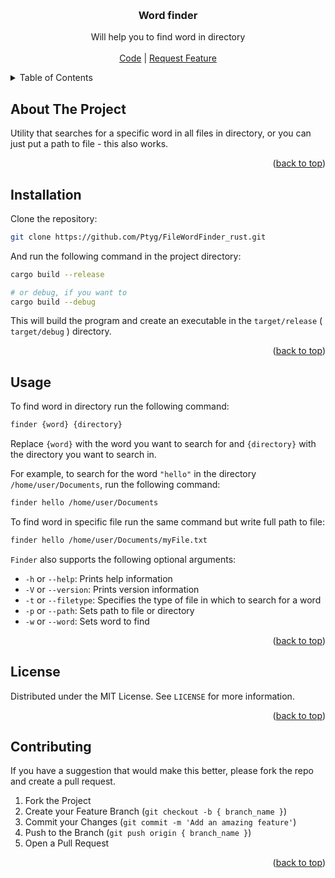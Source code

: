 <a id="readme-top"></a>

<br />
<div align="center">
  <h3 align="center">Word finder</h3>

  <p align="center">
    Will help you to find word in directory
    <br />
    <br />
    <a href="https://github.com/Ptyg/FileWordFinder_rust">Code</a>
    |
    <a href="https://github.com/Ptyg/FileWordFinder_rust/pulls">Request Feature</a>
  </p>
</div>

<p align="center">
</p>

<details>
  <summary>Table of Contents</summary>
  <ol>
    <li>
      <a href="#about-the-project">About The Project</a>
    </li>
    <li>
      <a href="#installation">Installation</a>
    </li>
    <li><a href="#usage">Usage</a></li>
    <li><a href="#contributing">Contributing</a></li>
    <li><a href="#license">License</a></li>
    <li><a href="#contact">Contact</a></li>
  </ol>
</details>

## About The Project

Utility that searches for a specific word in all files in directory, or you can just put a path to file - this also works.

<p align="right">(<a href="#readme-top">back to top</a>)</p>

## Installation

Clone the repository:

```sh
git clone https://github.com/Ptyg/FileWordFinder_rust.git
```

And run the following command in the project directory:

```sh
cargo build --release

# or debug, if you want to
cargo build --debug
```

This will build the program and create an executable in the `target/release` ( `target/debug` ) directory.

<p align="right">(<a href="#readme-top">back to top</a>)</p>

## Usage

To find word in directory run the following command:

```sh
finder {word} {directory}
```

Replace `{word}` with the word you want to search for and `{directory}` with the directory you want to search in.

For example, to search for the word `"hello"` in the directory `/home/user/Documents`, run the following command:

```sh
finder hello /home/user/Documents
```

To find word in specific file run the same command but write full path to file:

```sh
finder hello /home/user/Documents/myFile.txt
```

`Finder` also supports the following optional arguments:

- `-h` or `--help`: Prints help information
- `-V` or `--version`: Prints version information
- `-t` or `--filetype`: Specifies the type of file in which to search for a word
- `-p` or `--path`: Sets path to file or directory
- `-w` or `--word`: Sets word to find

<p align="right">(<a href="#readme-top">back to top</a>)</p>

## License

Distributed under the MIT License. See `LICENSE` for more information.

<p align="right">(<a href="#readme-top">back to top</a>)</p>

## Contributing

If you have a suggestion that would make this better, please fork the repo and create a pull request.

1. Fork the Project
2. Create your Feature Branch (`git checkout -b { branch_name }`)
3. Commit your Changes (`git commit -m 'Add an amazing feature'`)
4. Push to the Branch (`git push origin { branch_name }`)
5. Open a Pull Request

<p align="right">(<a href="#readme-top">back to top</a>)</p>